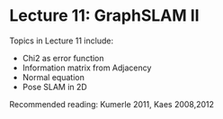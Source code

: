 # Lecture 11: GraphSLAM II


Topics in Lecture 11 include:

 * Chi2 as error function
 * Information matrix from Adjacency
 * Normal equation
 * Pose SLAM in 2D
 
Recommended reading: Kumerle 2011, Kaes 2008,2012

